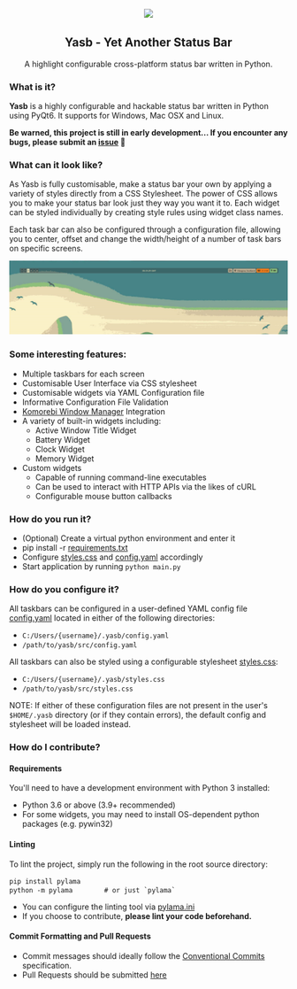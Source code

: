 <p align="center"><img src="https://raw.githubusercontent.com/denBot/yasb/main/img/yasb_icon.png" width="120"></p>
<h2 align="center">Yasb - Yet Another Status Bar</h2>
<p align="center">A highlight configurable cross-platform status bar written in Python.</p>

### What is it?
**Yasb** is a highly configurable and hackable status bar written in Python using PyQt6. It supports for Windows, Mac OSX and Linux.

**Be warned, this project is still in early development... If you encounter any bugs, please submit an [issue](/issues) :bug:**

### What can it look like?
As Yasb is fully customisable, make a status bar your own by applying a variety of styles directly from a CSS Stylesheet. The power of CSS allows you to make your status bar look just they way you want it to. Each widget can be styled individually by creating style rules using widget class names.

Each task bar can also be configured through a configuration file, allowing you to center, offset and change the width/height of a number of task bars on specific screens.

![](img/yasb_example.png)

### Some interesting features:
- Multiple taskbars for each screen
- Customisable User Interface via CSS stylesheet
- Customisable widgets via YAML Configuration file
- Informative Configuration File Validation
- [Komorebi Window Manager](https://github.com/LGUG2Z/komorebi) Integration
- A variety of built-in widgets including:
  - Active Window Title Widget
  - Battery Widget
  - Clock Widget
  - Memory Widget
- Custom widgets
  - Capable of running command-line executables
  - Can be used to interact with HTTP APIs via the likes of cURL
  - Configurable mouse button callbacks

### How do you run it?
- (Optional) Create a virtual python environment and enter it
- pip install -r [requirements.txt](requirements.txt)
- Configure [styles.css](src/styles.css) and [config.yaml](src/config.yaml) accordingly
- Start application by running `python main.py`

### How do you configure it?
All taskbars can be configured in a user-defined YAML config file [config.yaml](src/config.yaml) located in either of the following directories:
- `C:/Users/{username}/.yasb/config.yaml`
- `/path/to/yasb/src/config.yaml`

All taskbars can also be styled using a configurable stylesheet [styles.css](src/styles.css):
- `C:/Users/{username}/.yasb/styles.css`
- `/path/to/yasb/src/styles.css`

NOTE: If either of these configuration files are not present in the user's `$HOME/.yasb` directory (or if they contain errors), the default config and stylesheet will be loaded instead.

### How do I contribute?

#### Requirements
You'll need to have a development environment with Python 3 installed:
- Python 3.6 or above (3.9+ recommended)
- For some widgets, you may need to install OS-dependent python packages (e.g. pywin32)

#### Linting
To lint the project, simply run the following in the root source directory:
```
pip install pylama
python -m pylama        # or just `pylama`
```
- You can configure the linting tool via [pylama.ini](pylama.ini)
- If you choose to contribute, **please lint your code beforehand.**

#### Commit Formatting and Pull Requests
- Commit messages should ideally follow the [Conventional Commits](https://www.conventionalcommits.org/en/v1.0.0/) specification.
- Pull Requests should be submitted [here](/pulls)
